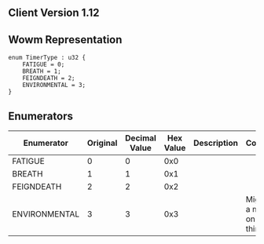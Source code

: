 ## Client Version 1.12

## Wowm Representation
```rust,ignore
enum TimerType : u32 {
    FATIGUE = 0;    
    BREATH = 1;    
    FEIGNDEATH = 2;    
    ENVIRONMENTAL = 3;    
}

```
## Enumerators
| Enumerator | Original | Decimal Value | Hex Value | Description | Comment |
| --------- | -------- | ------------- | --------- | ----------- | ------- |
| FATIGUE | 0 | 0 | 0x0 |  |  |
| BREATH | 1 | 1 | 0x1 |  |  |
| FEIGNDEATH | 2 | 2 | 0x2 |  |  |
| ENVIRONMENTAL | 3 | 3 | 0x3 |  | Might be a mangos only thing. |
